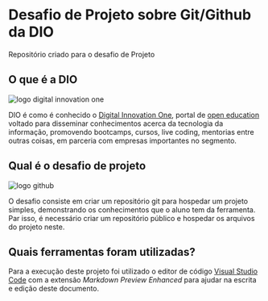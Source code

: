 # Desafio de Projeto sobre Git/Github da DIO

Repositório criado para o desafio de Projeto

## O que é a DIO

![logo digital innovation one](https://hermes.digitalinnovation.one/site/images/cover_dio.jpg)

DIO é como é conhecido o [Digital Innovation One](https://digitalinnovation.one), portal de [open education](https://pt.wikipedia.org/wiki/Educa%C3%A7%C3%A3o_aberta) voltado para disseminar conhecimentos acerca da tecnologia da informação, promovendo bootcamps, cursos, live coding, mentorias entre outras coisas, em parceria com empresas importantes no segmento.

## Qual é o desafio de projeto

![logo github](https://www.edivaldobrito.com.br/wp-content/uploads/2019/08/git-no-centos-rhel-e-derivados.jpg)

O desafio consiste em criar um repositório git para hospedar um projeto simples, demonstrando os conhecimentos que o aluno tem da ferramenta. Par isso, é necessário criar um repositório público e hospedar os arquivos do projeto neste.

## Quais ferramentas foram utilizadas?

Para a execução deste projeto foi utilizado o editor de código [Visual Studio Code](https://code.visualstudio.com/) com a extensão _Markdown Preview Enhanced_ para ajudar na escrita e edição deste documento.
